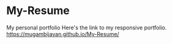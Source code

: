 # My-Resume
My personal portfolio
Here's the link to my responsive  portfolio.
https://mugambijavan.github.io/My-Resume/

